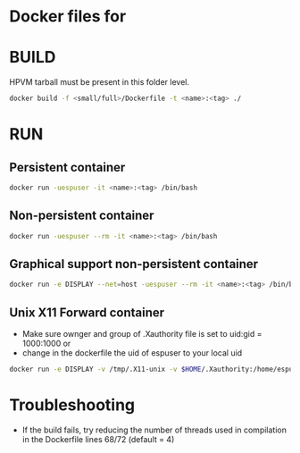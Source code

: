 # Docker files for

# BUILD
HPVM tarball must be present in this folder level.

```bash
docker build -f <small/full>/Dockerfile -t <name>:<tag> ./
```
# RUN
## Persistent container
```bash
docker run -uespuser -it <name>:<tag> /bin/bash 
```
## Non-persistent container
```bash
docker run -uespuser --rm -it <name>:<tag> /bin/bash 
```
## Graphical support non-persistent container
```bash
docker run -e DISPLAY --net=host -uespuser --rm -it <name>:<tag> /bin/bash
```
## Unix X11 Forward container
* Make sure ownger and group of .Xauthority file is set to uid:gid = 1000:1000 or
* change in the dockerfile the uid of espuser to your local uid
```bash
docker run -e DISPLAY -v /tmp/.X11-unix -v $HOME/.Xauthority:/home/espuser/.Xauthority --net=host -uespuser --rm -it <name>:<tag> /bin/bash
```
# Troubleshooting
* If the build fails, try reducing the number of threads used in compilation in the Dockerfile lines 68/72 (default = 4)
